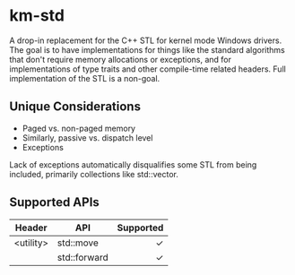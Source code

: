 # km-std
A drop-in replacement for the C++ STL for kernel mode Windows drivers. The goal is to have implementations for things like the standard algorithms that don't require memory allocations or exceptions, and for implementations of type traits and other compile-time related headers. Full implementation of the STL is a non-goal.

## Unique Considerations
* Paged vs. non-paged memory
* Similarly, passive vs. dispatch level
* Exceptions

Lack of exceptions automatically disqualifies some STL from being included, primarily collections like std::vector.

## Supported APIs

| Header     | API          | Supported |
| ---------- | ------------ | --------: |
| \<utility> | std::move    |         ✓ |
|            | std::forward |         ✓ |